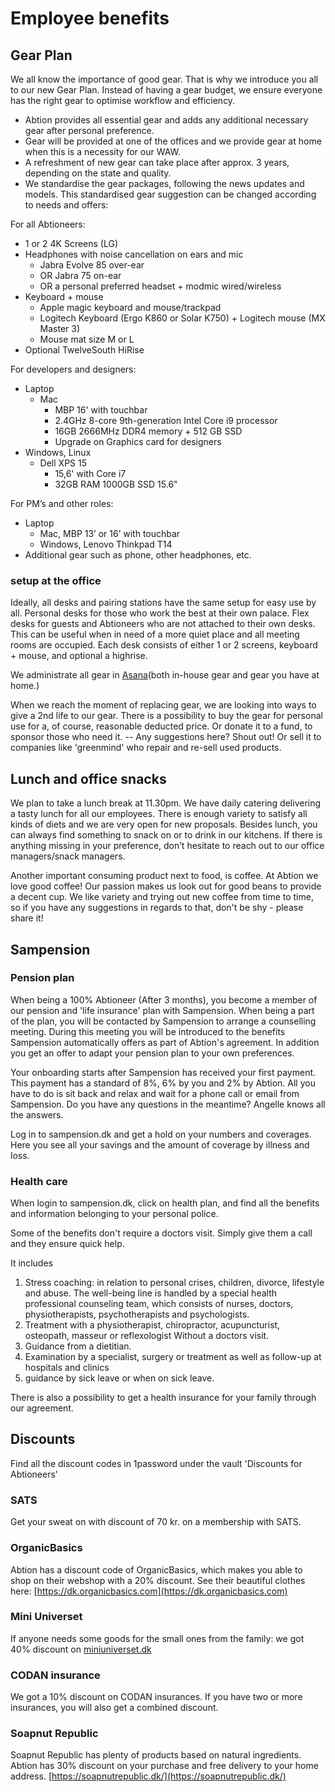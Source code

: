 # Employee benefits

## Gear Plan
We all know the importance of good gear. That is why we introduce you all to our new Gear Plan. Instead of having a gear budget, we ensure everyone has the right gear to optimise workflow and efficiency. 

- Abtion provides all essential gear and adds any additional necessary gear after personal preference. 
- Gear will be provided at one of the offices and we provide gear at home when this is a necessity for our WAW. 
- A refreshment of new gear can take place after approx. 3 years, depending on the state and quality. 
- We standardise the gear packages, following the news updates and models. 
This standardised gear suggestion can be changed according to needs and offers:

For all Abtioneers:
- 1 or 2 4K Screens (LG)
- Headphones with noise cancellation on ears and mic
   - Jabra Evolve 85 over-ear 
   - OR Jabra 75 on-ear 
   - OR a personal preferred headset + modmic wired/wireless 
- Keyboard + mouse
  - Apple magic keyboard and mouse/trackpad
  - Logitech Keyboard (Ergo K860 or Solar K750) + Logitech mouse (MX Master 3)
  - Mouse mat size M or L
- Optional TwelveSouth HiRise

For developers and designers:
- Laptop
  - Mac
    - MBP 16' with touchbar
    - 2.4GHz 8-core 9th-generation Intel Core i9 processor
    - 16GB 2666MHz DDR4 memory + 512 GB SSD
    - Upgrade on Graphics card for designers
- Windows, Linux
  - Dell XPS 15
    - 15,6' with Core i7 
    - 32GB RAM 1000GB SSD 15.6"

For PM’s and other roles:
 - Laptop 
    - Mac, MBP 13’ or 16’ with touchbar
    - Windows, Lenovo Thinkpad T14 
- Additional gear such as phone, other headphones, etc. 

### setup at the office
Ideally, all desks and pairing stations have the same setup for easy use by all. Personal desks for those who work the best at their own palace. Flex desks for guests and Abtioneers who are not attached to their own desks. This can be useful when in need of a more quiet place and all meeting rooms are occupied.  Each desk consists of either 1 or 2 screens, keyboard + mouse, and optional a highrise. 

We administrate all gear in [Asana](https://app.asana.com/0/1177794690825926/1197231131487319)(both in-house gear and gear you have at home.)

When we reach the moment of replacing gear, we are looking into ways to give a 2nd life to our gear. There is a possibility to buy the gear for personal use for a, of course, reasonable deducted price. Or donate it to a fund, to sponsor those who need it. -- Any suggestions here? Shout out! Or sell it to companies like 'greenmind' who repair and re-sell used products.

## Lunch and office snacks
We plan to take a lunch break at 11.30pm. We have daily catering delivering a tasty lunch for all our employees. There is enough variety to satisfy all kinds of diets and we are very open for new proposals. Besides lunch, you can always find something to snack on or to drink in our kitchens. If there is anything missing in your preference, don’t hesitate to reach out to our office managers/snack managers. 

Another important consuming product next to food, is coffee. At Abtion we love good coffee! Our passion makes us look out for good beans to provide a decent cup. We like variety and trying out new coffee from time to time, so if you have any suggestions in regards to that, don't be shy - please share it!


## Sampension
### Pension plan
When being a 100% Abtioneer (After 3 months), you become a member of our pension and 'life insurance' plan with Sampension. When being a part of the plan, you will be contacted by Sampension to arrange a counselling meeting. During this meeting you will be introduced to the benefits Sampension automatically offers as part of Abtion's agreement. In addition you get an offer to adapt your pension plan to your own preferences. 

Your onboarding starts after Sampension has received your first payment. This payment has a standard of 8%, 6% by you and 2% by Abtion. 
All you have to do is sit back and relax and wait for a phone call or email from Sampension. Do you have any questions in the meantime? Angelle knows all the answers. 

Log in to sampension.dk and get a hold on your numbers and coverages. Here you see all your savings and the amount of coverage by illness and loss. 

### Health care
When login to sampension.dk, click on health plan, and find all the benefits and information belonging to your personal police. 

Some of the benefits don't require a doctors visit. Simply give them a call and they ensure quick help. 

It includes
1. Stress coaching: in relation to personal crises, children, divorce, lifestyle and abuse. The well-being line is handled by a special health professional counseling team, which consists of nurses, doctors, physiotherapists, psychotherapists and psychologists. 
2. Treatment with a physiotherapist, chiropractor, acupuncturist, osteopath, masseur or reflexologist Without a doctors visit. 
3. Guidance from a dietitian. 
4. Examination by a specialist, surgery or treatment as well as follow-up at hospitals and clinics
5. guidance by sick leave or when on sick leave.

There is also a possibility to get a health insurance for your family through our agreement. 

## Discounts
Find all the discount codes in 1password under the vault 'Discounts for Abtioneers'

### SATS
Get your sweat on with discount of 70 kr. on a membership with SATS. 

### OrganicBasics
Abtion has a discount code of OrganicBasics, which makes you able to shop on their webshop with a 20% discount. See their beautiful clothes here: [https://dk.organicbasics.com](https://dk.organicbasics.com)

### Mini Universet
If anyone needs some goods for the small ones from the family: we got 40% discount on [miniuniverset.dk](https://miniuniverset.dk) 

### CODAN insurance
We got a 10% discount on CODAN insurances. If you have two or more insurances, you will also get a combined discount.

### Soapnut Republic
Soapnut Republic has plenty of products based on natural ingredients. Abtion has 30% discount on your purchase and free delivery to your home address. 
[https://soapnutrepublic.dk/](https://soapnutrepublic.dk/)

